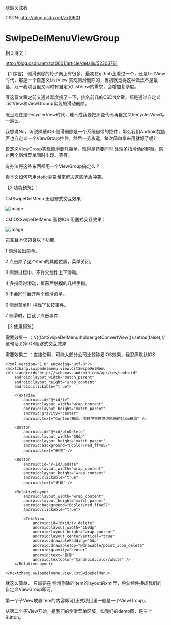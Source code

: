 欢迎关注我

CSDN: http://blog.csdn.net/zxt0601

# SwipeDelMenuViewGroup
相关博文：

http://blog.csdn.net/zxt0601/article/details/52303781

【1 序言】
侧滑删除的轮子网上有很多，最初在github上看过一个，还是ListView时代，那是一个自定义ListView 实现侧滑删除的，当初就觉得这种做法不是最佳，万一我项目里又同时有自定义ListView的需求，会增加复杂度。

写这篇文章之前又通过毒度搜了一下，排名前几的CSDN文章，都是通过自定义ListVIew和ViewGropup实现的滑动删除。

况且现在是RecyclerView时代，难不成我要把那些代码再自定义RecyclerView写一遍么。

我想说No，听说隔壁iOS 侧滑删除是一个系统自带的控件，那么我们Android党能否也自定义一个ViewGroup控件，然后一劳永逸，每次简单拿来用就好了呢?

自定义ViewGroup实现侧滑删除简单，难得是还要同时 处理多指滑动的屏蔽，防止两个侧滑菜单同时出现，等等，

有办法将这些东西都用一个ViewGroup搞定么？

看本文如何巧用static类变量来解决这些矛盾冲突。

【2 功能预览】：

CstSwipeDelMenu 无阻塞式交互效果：

![image](https://github.com/mcxtzhang/SwipeDelMenuViewGroup/blob/master/gif/swipeDelete.gif) 

CstIOSSwipeDelMenu 高仿IOS 阻塞式交互效果：

![image](https://github.com/mcxtzhang/SwipeDelMenuViewGroup/blob/master/gif/swipeDelete2.gif) 

包含且不仅包含以下功能

1 侧滑拉出菜单。

2 点击除了这个item的其他位置，菜单关闭。

3 侧滑过程中，不许父控件上下滑动。

4 多指同时滑动，屏蔽后触摸的几根手指。

5 不会同时展开两个侧滑菜单。

6 侧滑菜单时 拦截了长按事件。

7 侧滑时，拦截了点击事件

【3 使用预览】

需要效果一 ：//((CstSwipeDelMenu)holder.getConvertView()).setIos(false);//这句话关掉IOS阻塞式交互效果

需要效果二 ：直接使用，可能大部分公司比较钟爱IOS效果，我忍痛默认IOS


```
<?xml version="1.0" encoding="utf-8"?>
<mcxtzhang.swipedelmenu.view.CstSwipeDelMenu xmlns:android="http://schemas.android.com/apk/res/android"
    android:layout_width="match_parent"
    android:layout_height="wrap_content"
    android:clickable="true">

    <TextView
        android:id="@+id/tv"
        android:layout_width="wrap_content"
        android:layout_height="match_parent"
        android:gravity="center"
        android:text="Content布局，项目中替换成你原来的Item布局" />

    <Button
        android:id="@+id/btnDelete"
        android:layout_width="60dp"
        android:layout_height="match_parent"
        android:background="@color/red_ff4a57"
        android:text="删除" />

    <Button
        android:id="@+id/update"
        android:layout_width="wrap_content"
        android:layout_height="wrap_content"
        android:clickable="true"
        android:text="更新" />

    <RelativeLayout
        android:layout_width="wrap_content"
        android:layout_height="match_parent"
        android:background="@color/red_ff4a57"
        android:clickable="true">

        <TextView
            android:id="@+id/tv_delete"
            android:layout_width="100dp"
            android:layout_height="wrap_content"
            android:layout_centerVertical="true"
            android:drawablePadding="5dp"
            android:drawableTop="@drawable/point_icon_delete"
            android:gravity="center"
            android:text="删除"
            android:textColor="@android:color/white" />
    </RelativeLayout>

</mcxtzhang.swipedelmenu.view.CstSwipeDelMenu>
```

就这么简单，
只需要在 侧滑删除的item的layout的xml里，将父控件换成我们的自定义ViewGroup即可。

第一个子View放置item的内容即可(正式项目里一般是一个ViewGroup)，

从第二个子View开始，是我们的侧滑菜单区域，如我们的demo图，是三个Button。
